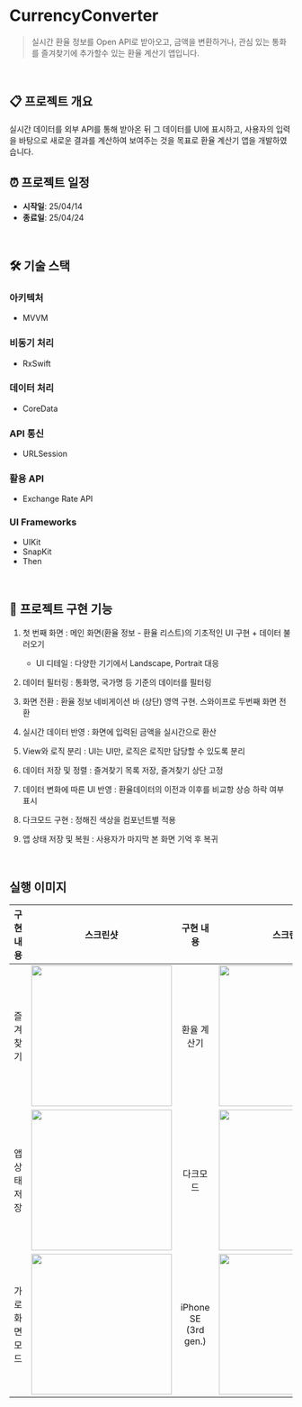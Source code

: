# CurrencyConverter

> 실시간 환율 정보를 Open API로 받아오고, 금액을 변환하거나, 관심 있는 통화를 즐겨찾기에 추가할수 있는 환율 계산기 앱입니다.
<br/>

## 📋 프로젝트 개요

실시간 데이터를 외부 API를 통해 받아온 뒤 그 데이터를 UI에 표시하고, 사용자의 입력을 바탕으로 새로운 결과를 계산하여 보여주는 것을 목표로 환율 계산기 앱을 개발하였습니다.
<br/>

## ⏰ 프로젝트 일정

- **시작일**: 25/04/14  
- **종료일**: 25/04/24
<br/>

## 🛠️ 기술 스택

### 아키텍처
- MVVM

### 비동기 처리
- RxSwift

### 데이터 처리
- CoreData

### API 통신
- URLSession

### 활용 API
- Exchange Rate API

### UI Frameworks
- UIKit
- SnapKit
- Then
<br/>

## 📱 프로젝트 구현 기능

1. 첫 번째 화면 : 메인 화면(환율 정보 - 환율 리스트)의 기초적인 UI 구현 + 데이터 불러오기
    - UI 디테일 : 다양한 기기에서 Landscape, Portrait 대응

2. 데이터 필터링 : 통화명, 국가명 등 기준의 데이터를 필터링

3. 화면 전환 : 환율 정보 네비게이션 바 (상단) 영역 구현. 스와이프로 두번째 화면 전환

4. 실시간 데이터 반영 : 화면에 입력된 금액을 실시간으로 환산

5. View와 로직 분리 : UI는 UI만, 로직은 로직만 담당할 수 있도록 분리

6. 데이터 저장 및 정렬 : 즐겨찾기 목록 저장, 즐겨찾기 상단 고정

7. 데이터 변화에 따른 UI 반영 : 환율데이터의 이전과 이후를 비교항 상승 하락 여부 표시

8. 다크모드 구현 : 정해진 색상을 컴포넌트별 적용

9. 앱 상태 저장 및 복원 : 사용자가 마지막 본 화면 기억 후 복귀
<br/>

## 실행 이미지

|    구현 내용    |   스크린샷   |    구현 내용    |   스크린샷   |
| :-------------: | :----------: | :-------------: | :----------: |
| 즐겨찾기 | <img src = "https://github.com/user-attachments/assets/df260268-6188-4508-99b4-ca4d2d719824" width ="250">| 환율 계산기 | <img src = "https://github.com/user-attachments/assets/68616839-7b55-43cf-b386-ac62033403fb" width ="250">|
| 앱 상태 저장 | <img src = "https://github.com/user-attachments/assets/71a10a05-6ecf-4123-a31b-efcc25612ec1" width ="250">| 다크모드 | <img src = "https://github.com/user-attachments/assets/464db5f1-2bc4-4e46-938f-3107766bf0be" width ="250">|
| 가로 화면 모드 | <img src = "https://github.com/user-attachments/assets/0908068a-dfaf-4e15-ab32-ceb7fbaa33a6" width ="250">| iPhone SE<br/>(3rd gen.) | <img src = "https://github.com/user-attachments/assets/5c126b3d-4989-448a-9af3-7ec7aa4ddee8" width ="250">|
<br/>
